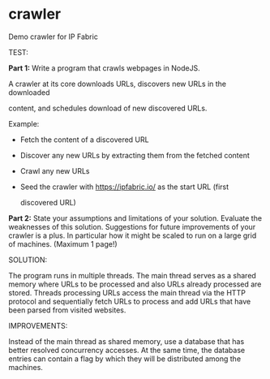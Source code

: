 # crawler
 Demo crawler for IP Fabric


TEST:

**Part 1:** Write a program that crawls webpages in NodeJS.



A crawler at its core downloads URLs, discovers new URLs in the downloaded

content, and schedules download of new discovered URLs.

Example:

* Fetch the content of a discovered URL

* Discover any new URLs by extracting them from the fetched content

* Crawl any new URLs

* Seed the crawler with https://ipfabric.io/ as the start URL (first

  discovered URL)



**Part 2:** State your assumptions and limitations of your solution. Evaluate
the weaknesses of this solution. Suggestions for future improvements of
your crawler is a plus. In particular how it might be scaled to run on a
large grid of machines.  (Maximum 1 page!)

SOLUTION:

The program runs in multiple threads. The main thread serves as a shared memory where URLs to be processed and also URLs already processed are stored. Threads processing URLs access the main thread via the HTTP protocol and sequentially fetch URLs to process and add URLs that have been parsed from visited websites.

IMPROVEMENTS:

Instead of the main thread as shared memory, use a database that has better resolved concurrency accesses. At the same time, the database entries can contain a flag by which they will be distributed among the machines. 

